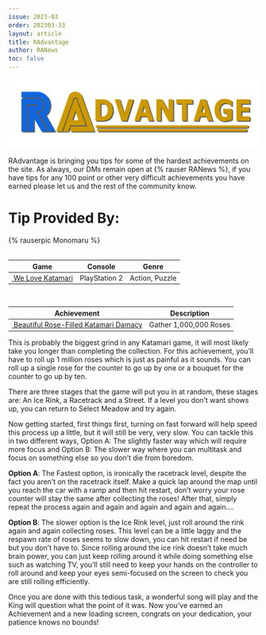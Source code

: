 ```yaml
---
issue: 2023-03
order: 202303-33
layout: article
title: RAdvantage
author: RANews
toc: false
---
```


![](../../img/radvantage.png)

RAdvantage is bringing you tips for some of the hardest achievements on the site. As always, our DMs remain open at {% rauser RANews %}, if you have tips for any 100 point or other very difficult achievements you have earned please let us and the rest of the community know.

# Tip Provided By:

<div class="bingo-winner">
  {% rauserpic Monomaru %}
</div><br>

| Game                                                                                                                                                                                                                          | Console       | Genre          |
| ----------------------------------------------------------------------------------------------------------------------------------------------------------------------------------------------------------------------------- | ------------- | -------------- |
| <a class="gameicon-link" href="https://retroachievements.org/game/2672" target="_blank" rel="noopener"> <img class="gameicon" src="https://retroachievements.org/Images/057479.png" alt=""> <span>We Love Katamari</span></a> | PlayStation 2 | Action, Puzzle |

<br>

| Achievement                                                                                                                                                                                                                                                 | Description            |
| ----------------------------------------------------------------------------------------------------------------------------------------------------------------------------------------------------------------------------------------------------------- | ---------------------- |
| <a class="gameicon-link" href="https://retroachievements.org/achievement/225765" target="_blank" rel="noopener"> <img class="gameicon" src="https://retroachievements.org/Badge/249997.png" alt=""> <span>Beautiful Rose-Filled Katamari Damacy </span></a> | Gather 1,000,000 Roses |

This is probably the biggest grind in any Katamari game, it will most likely take you longer than completing the collection. For this achievement, you’ll have to roll up 1 million roses which is just as painful as it sounds. You can roll up a single rose for the counter to go up by one or a bouquet for the counter to go up by ten.

There are three stages that the game will put you in at random, these stages are: An Ice Rink, a Racetrack and a Street. If a level you don’t want shows up, you can return to Select Meadow and try again.

Now getting started, first things first, turning on fast forward will help speed this process up a little, but it will still be very, very slow. You can tackle this in two different ways, Option A: The slightly faster way which will require more focus and Option B: The slower way where you can multitask and focus on something else so you don’t die from boredom.

**Option A**: The Fastest option, is ironically the racetrack level, despite the fact you aren’t on the racetrack itself. Make a quick lap around the map until you reach the car with a ramp and then hit restart, don’t worry your rose counter will stay the same after collecting the roses! After that, simply repeat the process again and again and again and again and again….

**Option B**: The slower option is the Ice Rink level, just roll around the rink again and again collecting roses. This level can be a little laggy and the respawn rate of roses seems to slow down, you can hit restart if need be but you don’t have to. Since rolling around the ice rink doesn’t take much brain power, you can just keep rolling around it while doing something else such as watching TV, you’ll still need to keep your hands on the controller to roll around and keep your eyes semi-focused on the screen to check you are still rolling efficiently.

Once you are done with this tedious task, a wonderful song will play and the King will question what the point of it was. Now you’ve earned an Achievement and a new loading screen, congrats on your dedication, your patience knows no bounds!

